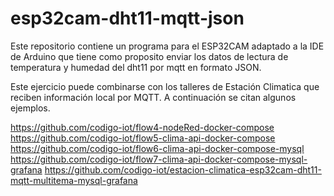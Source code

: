 # esp32cam-dht11-mqtt-json

Este repositorio contiene un programa para el ESP32CAM adaptado a la IDE de Arduino que tiene como proposito enviar los datos de lectura de temperatura y humedad del dht11 por mqtt en formato JSON.

Este ejercicio puede combinarse con los talleres de Estación Climatica que reciben información local por MQTT. A continuación se citan algunos ejemplos.

https://github.com/codigo-iot/flow4-nodeRed-docker-compose
https://github.com/codigo-iot/flow5-clima-api-docker-compose
https://github.com/codigo-iot/flow6-clima-api-docker-compose-mysql
https://github.com/codigo-iot/flow7-clima-api-docker-compose-mysql-grafana
https://github.com/codigo-iot/estacion-climatica-esp32cam-dht11-mqtt-multitema-mysql-grafana

